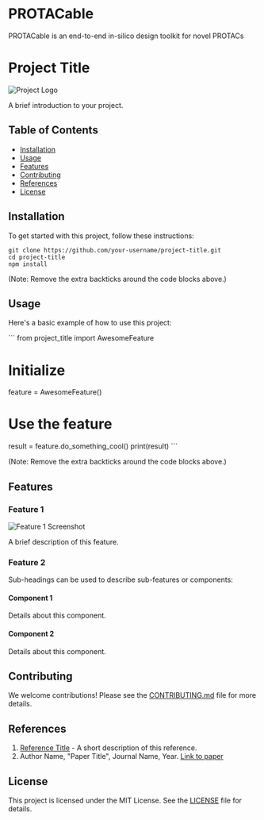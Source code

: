 # PROTACable
PROTACable is an end-to-end in-silico design toolkit for novel PROTACs


# Project Title

![Project Logo](https://path-to-your-image/logo.png)

A brief introduction to your project.

## Table of Contents

- [Installation](#installation)
- [Usage](#usage)
- [Features](#features)
- [Contributing](#contributing)
- [References](#references)
- [License](#license)

## Installation

To get started with this project, follow these instructions:

```
git clone https://github.com/your-username/project-title.git
cd project-title
npm install
```

(Note: Remove the extra backticks around the code blocks above.)

## Usage

Here's a basic example of how to use this project:

\```
from project_title import AwesomeFeature

# Initialize
feature = AwesomeFeature()

# Use the feature
result = feature.do_something_cool()
print(result)
\```

(Note: Remove the extra backticks around the code blocks above.)

## Features

### Feature 1

![Feature 1 Screenshot](https://path-to-your-image/feature1.png)

A brief description of this feature.

### Feature 2

Sub-headings can be used to describe sub-features or components:

#### Component 1
Details about this component.

#### Component 2
Details about this component.

## Contributing

We welcome contributions! Please see the [CONTRIBUTING.md](./CONTRIBUTING.md) file for more details.

## References

1. [Reference Title](https://www.example.com) - A short description of this reference.
2. Author Name, "Paper Title", Journal Name, Year. [Link to paper](https://www.example-paper.com)

## License

This project is licensed under the MIT License. See the [LICENSE](./LICENSE) file for details.
